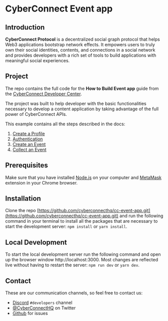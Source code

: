 # CyberConnect Event app

## Introduction

**CyberConnect Protocol** is a decentralized social graph protocol that helps Web3 applications bootstrap network effects. It empowers users to truly own their social identities, contents, and connections in a social network and provides developers with a rich set of tools to build applications with meaningful social experiences.

## Project

The repo contains the full code for the **How to Build Event app** guide from the [CyberConnect Developer Center](https://docs.cyberconnect.me/).

The project was built to help developer with the basic functionalities necessary to develop a content application by taking advantage of the full power of CyberConnect APIs.

This example contains all the steps described in the docs:

1. [Create a Profile](https://docs.cyberconnect.me/how-to/build-event-app/create-a-profile)
2. [Authentication](https://docs.cyberconnect.me/how-to/build-event-app/authentication)
3. [Create an Event](https://docs.cyberconnect.me/how-to/build-event-app/create-an-event)
4. [Collect an Event](https://docs.cyberconnect.me/how-to/build-event-app/collect-an-event)

## Prerequisites

Make sure that you have installed [Node.js](https://nodejs.org/en/download/) on your computer and [MetaMask](https://metamask.io/) extension in your Chrome browser.

## Installation

Clone the repo [https://github.com/cyberconnecthq/cc-event-app.git](https://github.com/cyberconnecthq/cc-event-app.git) and run the following command in your terminal to install all the packages that are necessary to start the development server: `npm install` or `yarn install`.

## Local Development

To start the local development server run the following command and open up the browser window http://localhost:3000. Most changes are reflected live without having to restart the server: `npm run dev` or `yarn dev`.

## Contact

These are our communication channels, so feel free to contact us:

-   [Discord](https://discord.com/invite/cUc8VRGmPs) `#developers` channel
-   [@CyberConnectHQ](https://twitter.com/CyberConnectHQ) on Twitter
-   [Github](https://github.com/cyberconnecthq/build-nft-sbt-guide/issues) for issues
